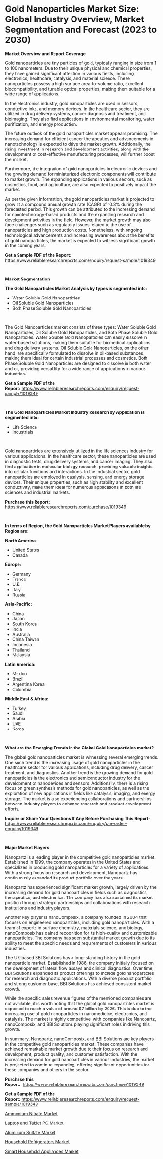 <p><h1>Gold Nanoparticles Market Size: Global Industry Overview, Market Segmentation and Forecast (2023 to 2030)</h1></p><p><strong>Market Overview and Report Coverage</strong></p>
<p><p>Gold nanoparticles are tiny particles of gold, typically ranging in size from 1 to 100 nanometers. Due to their unique physical and chemical properties, they have gained significant attention in various fields, including electronics, healthcare, catalysis, and material science. These nanoparticles possess a high surface area-to-volume ratio, excellent biocompatibility, and tunable optical properties, making them suitable for a wide range of applications.</p><p>In the electronics industry, gold nanoparticles are used in sensors, conductive inks, and memory devices. In the healthcare sector, they are utilized in drug delivery systems, cancer diagnosis and treatment, and bioimaging. They also find applications in environmental monitoring, water purification, and energy production.</p><p>The future outlook of the gold nanoparticles market appears promising. The increasing demand for efficient cancer therapeutics and advancements in nanotechnology is expected to drive the market growth. Additionally, the rising investment in research and development activities, along with the development of cost-effective manufacturing processes, will further boost the market.</p><p>Furthermore, the integration of gold nanoparticles in electronic devices and the growing demand for miniaturized electronic components will contribute to market growth. The expanding applications in various sectors, such as cosmetics, food, and agriculture, are also expected to positively impact the market.</p><p>As per the given information, the gold nanoparticles market is projected to grow at a compound annual growth rate (CAGR) of 10.3% during the forecasted period. This growth can be attributed to the increasing demand for nanotechnology-based products and the expanding research and development activities in the field. However, the market growth may also face challenges such as regulatory issues related to the use of nanoparticles and high production costs. Nonetheless, with ongoing technological advancements and increasing awareness about the benefits of gold nanoparticles, the market is expected to witness significant growth in the coming years.</p></p>
<p><strong>Get a Sample PDF of the Report:</strong> <a href="https://www.reliableresearchreports.com/enquiry/request-sample/1019349">https://www.reliableresearchreports.com/enquiry/request-sample/1019349</a></p>
<p>&nbsp;</p>
<p><strong>Market Segmentation</strong></p>
<p><strong>The Gold Nanoparticles Market Analysis by types is segmented into:</strong></p>
<p><ul><li>Water Soluble Gold Nanoparticles</li><li>Oil Soluble Gold Nanoparticles</li><li>Both Phase Soluble Gold Nanoparticles</li></ul></p>
<p>&nbsp;</p>
<p><p>The Gold Nanoparticles market consists of three types: Water Soluble Gold Nanoparticles, Oil Soluble Gold Nanoparticles, and Both Phase Soluble Gold Nanoparticles. Water Soluble Gold Nanoparticles can easily dissolve in water-based solutions, making them suitable for biomedical applications and drug delivery systems. Oil Soluble Gold Nanoparticles, on the other hand, are specifically formulated to dissolve in oil-based substances, making them ideal for certain industrial processes and cosmetics. Both Phase Soluble Gold Nanoparticles are designed to dissolve in both water and oil, providing versatility for a wide range of applications in various industries.</p></p>
<p><strong>Get a Sample PDF of the Report:</strong>&nbsp;<a href="https://www.reliableresearchreports.com/enquiry/request-sample/1019349">https://www.reliableresearchreports.com/enquiry/request-sample/1019349</a></p>
<p>&nbsp;</p>
<p><strong>The Gold Nanoparticles Market Industry Research by Application is segmented into:</strong></p>
<p><ul><li>Life Science</li><li>Industrials</li></ul></p>
<p>&nbsp;</p>
<p><p>Gold nanoparticles are extensively utilized in the life sciences industry for various applications. In the healthcare sector, these nanoparticles are used in diagnostic tests, drug delivery systems, and cancer imaging. They also find application in molecular biology research, providing valuable insights into cellular functions and interactions. In the industrial sector, gold nanoparticles are employed in catalysis, sensing, and energy storage devices. Their unique properties, such as high stability and excellent conductivity, make them ideal for numerous applications in both life sciences and industrial markets.</p></p>
<p><strong>Purchase this Report:</strong>&nbsp; <a href="https://www.reliableresearchreports.com/purchase/1019349">https://www.reliableresearchreports.com/purchase/1019349</a></p>
<p>&nbsp;</p>
<p><strong>In terms of Region, the Gold Nanoparticles Market Players available by Region are:</strong></p>
<p>
    <p> <strong> North America: </strong>
        <ul>
            <li>United States</li>
            <li>Canada</li>
        </ul>
        </p> 
    <p> <strong> Europe: </strong>
        <ul>
            <li>Germany</li>
            <li>France</li>
            <li>U.K.</li>
            <li>Italy</li>
            <li>Russia</li>
        </ul>
        </p> 
    <p> <strong> Asia-Pacific: </strong>
        <ul>
            <li>China</li>
            <li>Japan</li>
            <li>South Korea</li>
            <li>India</li>
            <li>Australia</li>
            <li>China Taiwan</li>
            <li>Indonesia</li>
            <li>Thailand</li>
            <li>Malaysia</li>
        </ul>
        </p> 
    <p> <strong> Latin America: </strong>
        <ul>
            <li>Mexico</li>
            <li>Brazil</li>
            <li>Argentina Korea</li>
            <li>Colombia</li>
        </ul>
        </p> 
    <p> <strong> Middle East & Africa: </strong>
        <ul>
            <li>Turkey</li>
            <li>Saudi</li>
            <li>Arabia</li>
            <li>UAE</li>
            <li>Korea</li>
        </ul>
    </p>
    </p>
<p>&nbsp;</p>
<p><strong>What are the Emerging Trends in the Global Gold Nanoparticles market?</strong></p>
<p><p>The global gold nanoparticles market is witnessing several emerging trends. One such trend is the increasing usage of gold nanoparticles in the healthcare sector for various applications, including drug delivery, cancer treatment, and diagnostics. Another trend is the growing demand for gold nanoparticles in the electronics and semiconductor industry for the development of nanodevices and sensors. Additionally, there is a rising focus on green synthesis methods for gold nanoparticles, as well as the exploration of new applications in fields like catalysis, imaging, and energy storage. The market is also experiencing collaborations and partnerships between industry players to enhance research and product development efforts.</p></p>
<p><strong>Inquire or Share Your Questions If Any Before Purchasing This Report</strong>- <a href="https://www.reliableresearchreports.com/enquiry/pre-order-enquiry/1019349">https://www.reliableresearchreports.com/enquiry/pre-order-enquiry/1019349</a></p>
<p>&nbsp;</p>
<p><strong>Major Market Players</strong></p>
<p><p>Nanopartz is a leading player in the competitive gold nanoparticles market. Established in 1999, the company operates in the United States and specializes in producing gold nanoparticles for a variety of applications. With a strong focus on research and development, Nanopartz has continuously expanded its product portfolio over the years.</p><p>Nanopartz has experienced significant market growth, largely driven by the increasing demand for gold nanoparticles in fields such as diagnostics, therapeutics, and electronics. The company has also sustained its market position through strategic partnerships and collaborations with research institutions and industry players.</p><p>Another key player is nanoComposix, a company founded in 2004 that focuses on engineered nanoparticles, including gold nanoparticles. With a team of experts in surface chemistry, materials science, and biology, nanoComposix has gained recognition for its high-quality and customizable nanoparticles. The company has seen substantial market growth due to its ability to meet the specific needs and requirements of customers in various industries.</p><p>The UK-based BBI Solutions has a long-standing history in the gold nanoparticle market. Established in 1986, the company initially focused on the development of lateral flow assays and clinical diagnostics. Over time, BBI Solutions expanded its product offerings to include gold nanoparticles for research and diagnostic applications. With a diverse product portfolio and strong customer base, BBI Solutions has achieved consistent market growth.</p><p>While the specific sales revenue figures of the mentioned companies are not available, it is worth noting that the global gold nanoparticles market is expected to reach a value of around $7 billion by 2026. This is due to the increasing use of gold nanoparticles in nanomedicine, electronics, and catalysis. The market is highly competitive, with companies like Nanopartz, nanoComposix, and BBI Solutions playing significant roles in driving this growth.</p><p>In summary, Nanopartz, nanoComposix, and BBI Solutions are key players in the competitive gold nanoparticles market. These companies have achieved remarkable market growth due to their focus on research and development, product quality, and customer satisfaction. With the increasing demand for gold nanoparticles in various industries, the market is projected to continue expanding, offering significant opportunities for these companies and others in the sector.</p></p>
<p><strong>Purchase this Report:</strong>&nbsp;&nbsp;<a href="https://www.reliableresearchreports.com/purchase/1019349">https://www.reliableresearchreports.com/purchase/1019349</a></p>
<p></p>
<p><strong>Get a Sample PDF of the Report:</strong>&nbsp;<a href="https://www.reliableresearchreports.com/enquiry/request-sample/1019349">https://www.reliableresearchreports.com/enquiry/request-sample/1019349</a></p>
<p><p><a href="https://github.com/rexevange/Market-Research-Report-List-2/blob/main/ammonium-nitrate-market.md">Ammonium Nitrate Market</a></p><p><a href="https://www.linkedin.com/pulse/laptop-tablet-pc-market-size-2023-2030-global-industrial-6rcke/">Laptop and Tablet PC Market</a></p><p><a href="https://github.com/lilstefpacute/Market-Research-Report-List-2/blob/main/aluminum-sulfate-market.md">Aluminum Sulfate Market</a></p><p><a href="https://www.linkedin.com/pulse/household-refrigerators-market-share-amp-new-trends-analysis-7xgke/">Household Refrigerators Market</a></p><p><a href="https://www.linkedin.com/pulse/smart-household-appliances-market-share-amp-new-trends-analysis-gacae/">Smart Household Appliances Market</a></p></p>